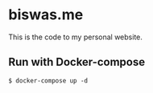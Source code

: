 # biswas.me

This is the code to my personal website.

## Run with Docker-compose

```
$ docker-compose up -d
```